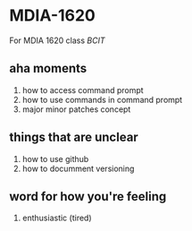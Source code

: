# MDIA-1620
For MDIA 1620 class *BCIT* 

## aha moments
1. how to access command prompt 
2. how to use commands in command prompt
3. major minor patches concept

## things that are unclear
1. how to use github
2. how to documment versioning 

## word for how you're feeling
1. enthusiastic (tired)
